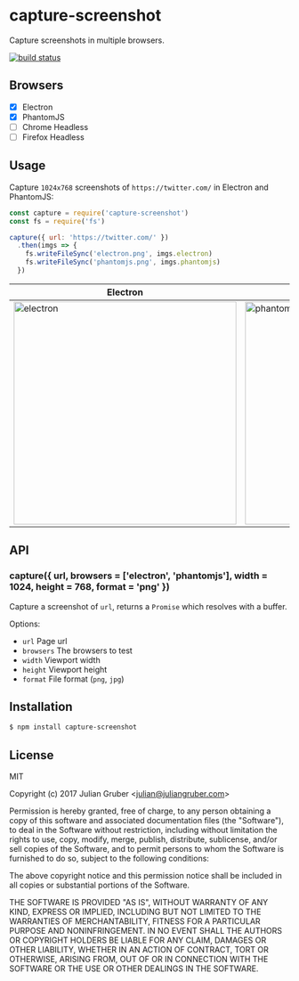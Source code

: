 # capture-screenshot

Capture screenshots in multiple browsers.

[![build status](https://secure.travis-ci.org/juliangruber/capture-screenshot.png)](http://travis-ci.org/juliangruber/capture-screenshot)

## Browsers

- [X] Electron
- [X] PhantomJS
- [ ] Chrome Headless
- [ ] Firefox Headless

## Usage

Capture `1024x768` screenshots of `https://twitter.com/` in Electron and PhantomJS:

```js
const capture = require('capture-screenshot')
const fs = require('fs')

capture({ url: 'https://twitter.com/' })
  .then(imgs => {
    fs.writeFileSync('electron.png', imgs.electron)
    fs.writeFileSync('phantomjs.png', imgs.phantomjs)
  })
```

| Electron | PhantomJS |
|---|---|
| <img alt="electron" src="https://raw.github.com/juliangruber/capture-screenshot/master/example-electron.png" width=400 /> | <img alt="phantomjs" src="https://raw.github.com/juliangruber/capture-screenshot/master/example-phantomjs.png" width=400 /> |

## API

### capture({ url, browsers = ['electron', 'phantomjs'], width = 1024, height = 768, format = 'png' })

Capture a screenshot of `url`, returns a `Promise` which resolves with a buffer.

Options:

- `url` Page url
- `browsers` The browsers to test
- `width` Viewport width
- `height` Viewport height
- `format` File format (`png`, `jpg`)

## Installation

```bash
$ npm install capture-screenshot
```

## License

MIT

Copyright (c) 2017 Julian Gruber &lt;julian@juliangruber.com&gt;

Permission is hereby granted, free of charge, to any person obtaining a copy of
this software and associated documentation files (the "Software"), to deal in
the Software without restriction, including without limitation the rights to
use, copy, modify, merge, publish, distribute, sublicense, and/or sell copies
of the Software, and to permit persons to whom the Software is furnished to do
so, subject to the following conditions:

The above copyright notice and this permission notice shall be included in all
copies or substantial portions of the Software.

THE SOFTWARE IS PROVIDED "AS IS", WITHOUT WARRANTY OF ANY KIND, EXPRESS OR
IMPLIED, INCLUDING BUT NOT LIMITED TO THE WARRANTIES OF MERCHANTABILITY,
FITNESS FOR A PARTICULAR PURPOSE AND NONINFRINGEMENT. IN NO EVENT SHALL THE
AUTHORS OR COPYRIGHT HOLDERS BE LIABLE FOR ANY CLAIM, DAMAGES OR OTHER
LIABILITY, WHETHER IN AN ACTION OF CONTRACT, TORT OR OTHERWISE, ARISING FROM,
OUT OF OR IN CONNECTION WITH THE SOFTWARE OR THE USE OR OTHER DEALINGS IN THE
SOFTWARE.
